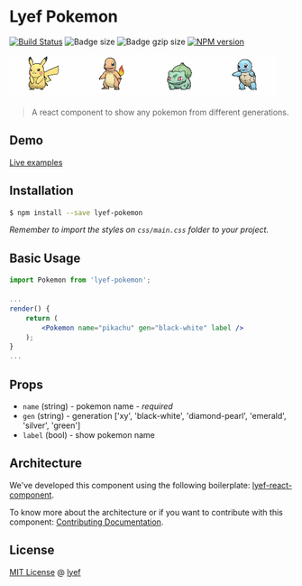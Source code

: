 # Lyef Pokemon
[![Build Status](https://travis-ci.org/lyef/lyef-pokemon.svg?branch=master)](https://travis-ci.org/lyef/lyef-pokemon)
![Badge size](https://badge-size.herokuapp.com/lyef/lyef-pokemon/master/dist/Main.min.js.svg)
![Badge gzip size](https://badge-size.herokuapp.com/lyef/lyef-pokemon/master/dist/Main.min.js.svg?compression=gzip)
[![NPM version](https://badge-me.herokuapp.com/api/npm/lyef-pokemon.png)](http://badges.enytc.com/for/npm/lyef-pokemon)

![Pokemons](pokemons.gif)

> A react component to show any pokemon from different generations.

## Demo

[Live examples](https://lyef.github.io/lyef-pokemon)

## Installation

```sh
$ npm install --save lyef-pokemon
```

*Remember to import the styles on `css/main.css` folder to your project.*

## Basic Usage

```jsx
import Pokemon from 'lyef-pokemon';

...
render() {
    return (
        <Pokemon name="pikachu" gen="black-white" label />
    );
}
...
```

## Props

- `name` (string) - pokemon name - *required*
- `gen` (string) - generation ['xy', 'black-white', 'diamond-pearl', 'emerald', 'silver', 'green']
- `label` (bool) - show pokemon name

## Architecture

We've developed this component using the following boilerplate:
[lyef-react-component](https://github.com/lyef/lyef-react-component).

To know more about the architecture or if you want to contribute with this component:
[Contributing Documentation](https://github.com/lyef/lyef-pokemon/blob/master/CONTRIBUTING.md).

## License

[MIT License](https://github.com/lyef/lyef-pokemon/blob/master/LICENSE.md) @ [lyef](https://lyef.github.io/)

